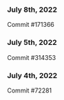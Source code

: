 ### July 8th, 2022

Commit #171366

### July 5th, 2022

Commit #314353


### July 4th, 2022

Commit #72281
